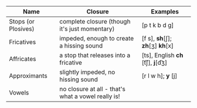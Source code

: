 | Name | Closure | Examples |
| - | - | - |
| Stops (or Plosives) | complete closure (though it's just momentary) | [p t k b d g] |
| Fricatives | impeded, enough to create a hissing sound | [f s], **sh**[ʃ]; **zh**[ʒ] **kh**[x] |
| Affricates | a stop that releases into a fricative | [ts], English **ch** [t͡ʃ], **j**[d͡ʒ] |
| Approximants | slightly impeded, no hissing sound | [r l w h]; **y** [j] |
| Vowels | no closure at all - that's what a vowel really is! | |